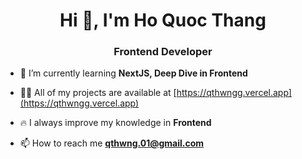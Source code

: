<h1 align="center">Hi 👋, I'm Ho Quoc Thang</h1>
<h3 align="center">Frontend Developer</h3>

- 🌱 I’m currently learning **NextJS, Deep Dive in Frontend**

- 👨‍💻 All of my projects are available at [https://qthwngg.vercel.app](https://qthwngg.vercel.app)

- 🔥 I always improve my knowledge in **Frontend**

- 📫 How to reach me **qthwng.01@gmail.com**


